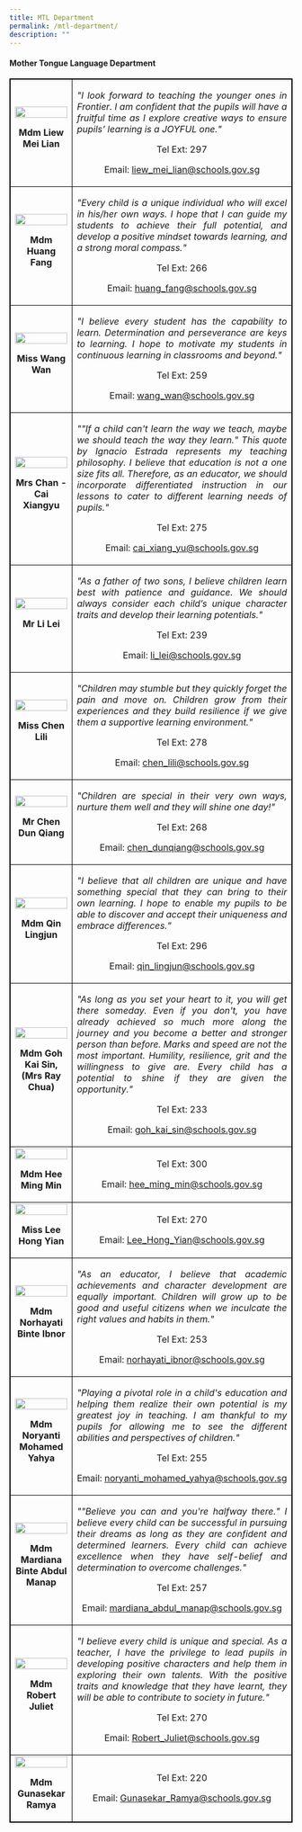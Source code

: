 ```yaml
---
title: MTL Department
permalink: /mtl-department/
description: ""
---
```

<h4><strong>Mother Tongue Language Department</strong></h4>
<table style="border-collapse: collapse; width: 100%; border:1px solid black;">
<tbody>
<tr>
<td style="width: 33.3333%; text-align: center; border:1px solid black;">
<img style="width:100%;" src="/images/mtl4.jpg">
<p><strong>Mdm Liew Mei Lian</strong></p>
</td>
<td style="width: 50%; text-align: justify; border:1px solid black;">
<p><em>"I look forward to teaching the younger ones in Frontier. I am confident that the pupils will have a fruitful time as I explore creative ways to ensure pupils&rsquo; learning is a JOYFUL one."</em></p>
<p style="width: 100%; text-align: center;">Tel Ext: 297</p>
<p style="width: 100%; text-align: center;">Email:&nbsp;<a href="mailto:liew_mei_lian@schools.gov.sg">liew_mei_lian@schools.gov.sg</a></p>
</td>
</tr>
<tr>
<td style="width: 33.3333%; text-align: center; border:1px solid black;">
<img style="width:100%;" src="/images/mtl2.jpg">
<p><strong>Mdm Huang Fang</strong></p>
</td>
<td style="width: 50%; text-align: justify; border:1px solid black;">
<p><em>"Every child is a unique individual who will excel in his/her own ways. I hope that I can guide my students to achieve their full potential, and develop a positive mindset towards learning, and a strong moral compass."</em></p>
<p style="width: 100%; text-align: center;">Tel Ext: 266</p>
<p style="width: 100%; text-align: center;">Email:&nbsp;<a href="mailto:huang_fang@schools.gov.sg">huang_fang@schools.gov.sg</a></p>
</td>
</tr>
<tr>
<td style="width: 33.3333%; text-align: center; border:1px solid black;">
<img style="width:100%;" src="/images/mtl8.jpg">
<p><strong>Miss Wang Wan</strong></p>
</td>
<td style="width: 50%; text-align: justify; border:1px solid black;">
<p><em>"I believe every student has the capability to learn. Determination and perseverance are keys to learning. I hope to motivate my students in continuous learning in classrooms and beyond."</em></p>
<p style="width: 100%; text-align: center;">Tel Ext: 259</p>
<p style="width: 100%; text-align: center;">Email:&nbsp;<a href="mailto:wang_wan@schools.gov.sg">wang_wan@schools.gov.sg</a></p>
</td>
</tr>
<tr>
<td style="width: 33.3333%; text-align: center; border:1px solid black;">
<img style="width:100%;" src="/images/mtl10.jpg">
<p><strong>Mrs Chan - Cai Xiangyu</strong></p>
</td>
<td style="width: 50%; text-align: justify; border:1px solid black;">
<p><em>""If a child can't learn the way we teach, maybe we should teach the way they learn." This quote by Ignacio Estrada represents my teaching philosophy. I believe that education is not a one size fits all. Therefore, as an educator, we should incorporate differentiated instruction in our lessons to cater to different learning needs of pupils."</em></p>
<p style="width: 100%; text-align: center;">Tel Ext: 275</p>
<p style="width: 100%; text-align: center;">Email:&nbsp;<a href="mailto:cai_xiang_yu@schools.gov.sg">cai_xiang_yu@schools.gov.sg</a></p>
</td>
</tr>
<tr>
<td style="width: 33.3333%; text-align: center; border:1px solid black;">
<img style="width:100%;" src="/images/mtl13.jpg">
<p><strong>Mr Li Lei</strong></p>
</td>
<td style="width: 50%; text-align: justify; border:1px solid black;">
<p><em>"As a father of two sons, I believe children learn best with patience and guidance. We should always consider each child&rsquo;s unique character traits and develop their learning potentials."</em></p>
<p style="width: 100%; text-align: center;">Tel Ext: 239</p>
<p style="width: 100%; text-align: center;">Email:&nbsp;<a href="mailto:li_lei@schools.gov.sg">li_lei@schools.gov.sg</a></p>
</td>
</tr>
<tr>
<td style="width: 33.3333%; text-align: center; border:1px solid black;">
<img style="width:100%;" src="/images/mtl14.jpg">
<p><strong>Miss Chen Lili</strong></p>
</td>
<td style="width: 50%; text-align: justify; border:1px solid black;">
<p><em>"Children&nbsp;may&nbsp;stumble&nbsp;but&nbsp;they&nbsp;quickly&nbsp;forget the pain and move on. Children grow from their experiences and they build resilience if we give them a supportive learning environment."</em></p>
<p style="width: 100%; text-align: center;">Tel Ext: 278</p>
<p style="width: 100%; text-align: center;">Email:&nbsp;<a href="mailto:chen_lili@schools.gov.sg">chen_lili@schools.gov.sg</a></p>
</td>
</tr>
<tr>
<td style="width: 33.3333%; text-align: center; border:1px solid black;">
<img style="width:100%;" src="/images/mtl1.jpg">
<p><strong>Mr Chen Dun Qiang</strong></p>
</td>
<td style="width: 50%; text-align: justify; border:1px solid black;">
<p><em>"Children are special in their very own ways, nurture them well and they will shine one day!"</em></p>
<p style="width: 100%; text-align: center;">Tel Ext: 268</p>
<p style="width: 100%; text-align: center;">Email:&nbsp;<a href="mailto:chen_dunqiang@schools.gov.sg">chen_dunqiang@schools.gov.sg</a></p>
</td>
</tr>
<tr>
<td style="width: 33.3333%; text-align: center; border:1px solid black;">
<img style="width:100%;" src="/images/mtl6.jpg">
<p><strong>Mdm Qin Lingjun</strong></p>
</td>
<td style="width: 50%; text-align: justify; border:1px solid black;">
<p><em>"I believe that all children are unique and have something special that they can bring to their own learning. I hope to enable my pupils to be able to discover and accept their uniqueness and embrace differences."</em></p>
<p style="width: 100%; text-align: center;">Tel Ext: 296</p>
<p style="width: 100%; text-align: center;">Email:&nbsp;<a href="mailto:qin_lingjun@schools.gov.sg">qin_lingjun@schools.gov.sg</a></p>
</td>
</tr>
<tr>
<td style="width: 33.3333%; text-align: center; border:1px solid black;">
<img style="width:100%;" src="/images/mtl7.jpg">
<p><strong>Mdm Goh Kai Sin, (Mrs Ray Chua)</strong></p>
</td>
<td style="width: 50%; text-align: justify; border:1px solid black;">
<p><em>"As long as you set your heart to it, you will get there someday. Even if you don't, you have already achieved so much more along the journey and you become a better and stronger person than before. Marks and speed are not the most important. Humility, resilience, grit and the willingness to give are. Every child has a potential to shine if they are given the opportunity."</em></p>
<p style="width: 100%; text-align: center;">Tel Ext: 233</p>
<p style="width: 100%; text-align: center;">Email:&nbsp;<a href="mailto:goh_kai_sin@schools.gov.sg">goh_kai_sin@schools.gov.sg</a></p>
</td>
</tr>
<tr>
<td style="width: 33.3333%; text-align: center; border:1px solid black;">
<img style="width:100%;" src="/images/mtl11.jpg">
<p><strong>Mdm Hee Ming Min</strong></p>
</td>
<td style="width: 50%; text-align: justify; border:1px solid black;">
<p><em></em></p>
<p style="width: 100%; text-align: center;">Tel Ext: 300</p>
<p style="width: 100%; text-align: center;">Email:&nbsp;<a href="mailto:hee_ming_min@schools.gov.sg">hee_ming_min@schools.gov.sg</a></p>
</td>
</tr>
<tr>
<td style="width: 33.3333%; text-align: center; border:1px solid black;">
<img style="width:100%;" src="/images/HONG YIAN.jpg">
<p><strong>Miss Lee Hong Yian</strong></p>
</td>
<td style="width: 50%; text-align: justify; border:1px solid black;">
<p><em></em></p>
<p style="width: 100%; text-align: center;">Tel Ext: 270</p>
<p style="width: 100%; text-align: center;">Email:&nbsp;<a href="mailto:Lee_Hong_Yian@schools.gov.sg">Lee_Hong_Yian@schools.gov.sg</a></p>
</td>
</tr>
<tr>
<td style="width: 33.3333%; text-align: center; border:1px solid black;">
<img style="width:100%;" src="/images/mtl17.jpg">
<p><strong>Mdm Norhayati Binte Ibnor</strong></p>
</td>
<td style="width: 50%; text-align: justify; border:1px solid black;">
<p><em>"As an educator, I believe that academic achievements and character development are equally important. Children will grow up to be good and useful citizens when we inculcate the right values and habits in them."</em></p>
<p style="width: 100%; text-align: center;">Tel Ext: 253</p>
<p style="width: 100%; text-align: center;">Email:&nbsp;<a href="mailto:norhayati_ibnor@schools.gov.sg">norhayati_ibnor@schools.gov.sg</a></p>
</td>
</tr>
<tr>
<td style="width: 33.3333%; text-align: center; border:1px solid black;">
<img style="width:100%;" src="/images/mtl18.jpg">
<p><strong>Mdm Noryanti Mohamed Yahya</strong></p>
</td>
<td style="width: 50%; text-align: justify; border:1px solid black;">
<p><em>"Playing a pivotal role in a child's education and helping them realize their own potential is my greatest joy in teaching. I am thankful to my pupils for allowing me to see the different abilities and perspectives of children."</em></p>
<p style="width: 100%; text-align: center;">Tel Ext: 255</p>
<p style="width: 100%; text-align: center;">Email:&nbsp;<a href="mailto:noryanti_mohamed_yahya@schools.gov.sg">noryanti_mohamed_yahya@schools.gov.sg</a></p>
</td>
</tr>
<tr>
<td style="width: 33.3333%; text-align: center; border:1px solid black;">
<img style="width:100%;" src="/images/mtl20.jpg">
<p><strong>Mdm Mardiana Binte Abdul Manap</strong></p>
</td>
<td style="width: 50%; text-align: justify; border:1px solid black;">
<p><em>""Believe you can and you're halfway there." I believe every child can be successful in&nbsp;pursuing their dreams as long as they are confident and determined learners. Every child can achieve excellence when they have self-belief and determination to overcome challenges."</em></p>
<p style="width: 100%; text-align: center;">Tel Ext: 257</p>
<p style="width: 100%; text-align: center;">Email:&nbsp;<a href="mailto:mardiana_abdul_manap@schools.gov.sg">mardiana_abdul_manap@schools.gov.sg</a></p>
</td>
</tr>
<tr>
<td style="width: 33.3333%; text-align: center; border:1px solid black;">
<img style="width:100%;" src="/images/mtl15.jpg">
<p><strong>Mdm Robert Juliet</strong></p>
</td>
<td style="width: 50%; text-align: justify; border:1px solid black;">
<p><em>"I believe every child is unique and special. As a teacher, I have the privilege to lead pupils in developing positive characters and help them in exploring their own talents. With the positive traits and knowledge that they have learnt, they will be able to contribute to society in future."</em></p>
<p style="width: 100%; text-align: center;">Tel Ext: 270</p>
<p style="width: 100%; text-align: center;">Email:&nbsp;<a href="mailto:Robert_Juliet@schools.gov.sg">Robert_Juliet@schools.gov.sg</a></p>
</td>
</tr>
<tr>
<td style="width: 33.3333%; text-align: center; border:1px solid black;">
<img style="width:100%;" src="/images/RAMYA.jpg">
<p><strong>Mdm Gunasekar Ramya</strong></p>
</td>
<td style="width: 50%; text-align: justify; border:1px solid black;">
<p><em></em></p>
<p style="width: 100%; text-align: center;">Tel Ext: 220</p>
<p style="width: 100%; text-align: center;">Email:&nbsp;<a href="mailto:Gunasekar_Ramya@schools.gov.sg">Gunasekar_Ramya@schools.gov.sg</a></p>
</td>
</tr>

</td>
</tr>
</tbody>
</table>